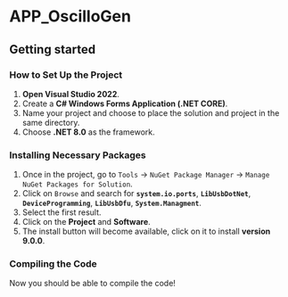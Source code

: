 # APP_OscilloGen

## Getting started

### How to Set Up the Project

1. **Open Visual Studio 2022**.
2. Create a **C# Windows Forms Application (.NET CORE)**.
3. Name your project and choose to place the solution and project in the same directory.
4. Choose **.NET 8.0** as the framework.

### Installing Necessary Packages

1. Once in the project, go to `Tools` -> `NuGet Package Manager` -> `Manage NuGet Packages for Solution`.
2. Click on `Browse` and search for **`system.io.ports`**, **`LibUsbDotNet`**, **`DeviceProgramming`**, **`LibUsbDfu`**, **`System.Managment`**.
3. Select the first result.
4. Click on the **Project** and **Software**.
5. The install button will become available, click on it to install **version 9.0.0**.

### Compiling the Code

Now you should be able to compile the code!